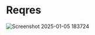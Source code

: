 # Reqres
![Screenshot 2025-01-05 183724](https://github.com/user-attachments/assets/f8582a9d-da08-4fb4-8496-89a369dbd938)
